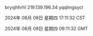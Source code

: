 brysjhhrhl 219.139.196.34 yqqlmgsycl

2024年 08月 08日 星期四 17:11:32 CST

2024年 08月 08日 星期四 09:11:32 GMT
